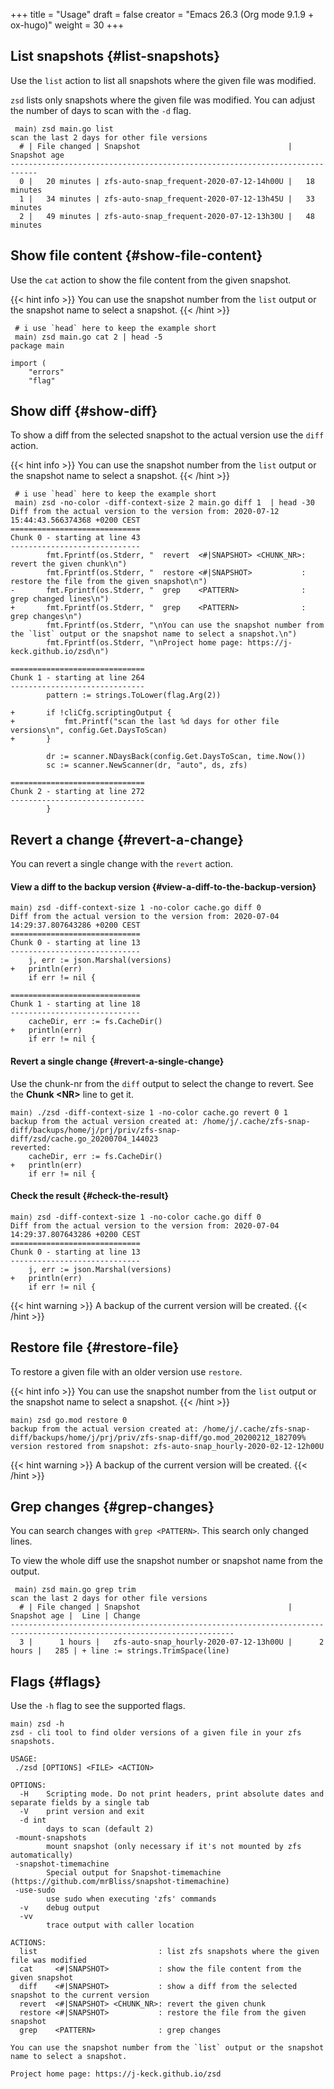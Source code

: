 +++
title = "Usage"
draft = false
creator = "Emacs 26.3 (Org mode 9.1.9 + ox-hugo)"
weight = 30
+++

## List snapshots {#list-snapshots}

Use the `list` action to list all snapshots where the
given file was modified.

`zsd` lists only snapshots where the given file was modified.
You can adjust the number of days to scan with the `-d` flag.

```text
 main⟩ zsd main.go list
scan the last 2 days for other file versions
  # | File changed | Snapshot                                 | Snapshot age
----------------------------------------------------------------------------
  0 |   20 minutes | zfs-auto-snap_frequent-2020-07-12-14h00U |   18 minutes
  1 |   34 minutes | zfs-auto-snap_frequent-2020-07-12-13h45U |   33 minutes
  2 |   49 minutes | zfs-auto-snap_frequent-2020-07-12-13h30U |   48 minutes
```


## Show file content {#show-file-content}

Use the `cat` action to show the file content from
the given snapshot.

{{< hint info >}}
You can use the snapshot number from the `list` output
or the snapshot name to select a snapshot.
{{< /hint >}}

```text
 # i use `head` here to keep the example short
 main⟩ zsd main.go cat 2 | head -5
package main

import (
	"errors"
	"flag"
```


## Show diff {#show-diff}

To show a diff from the selected snapshot to the actual version
use the `diff` action.

{{< hint info >}}
You can use the snapshot number from the `list` output
or the snapshot name to select a snapshot.
{{< /hint >}}

```text
 # i use `head` here to keep the example short
 main⟩ zsd -no-color -diff-context-size 2 main.go diff 1  | head -30
Diff from the actual version to the version from: 2020-07-12 15:44:43.566374368 +0200 CEST
=============================
Chunk 0 - starting at line 43
-----------------------------
        fmt.Fprintf(os.Stderr, "  revert  <#|SNAPSHOT> <CHUNK_NR>: revert the given chunk\n")
		fmt.Fprintf(os.Stderr, "  restore <#|SNAPSHOT>           : restore the file from the given snapshot\n")
-       fmt.Fprintf(os.Stderr, "  grep    <PATTERN>              : grep changed lines\n")
+       fmt.Fprintf(os.Stderr, "  grep    <PATTERN>              : grep changes\n")
        fmt.Fprintf(os.Stderr, "\nYou can use the snapshot number from the `list` output or the snapshot name to select a snapshot.\n")
		fmt.Fprintf(os.Stderr, "\nProject home page: https://j-keck.github.io/zsd\n")

==============================
Chunk 1 - starting at line 264
------------------------------
        pattern := strings.ToLower(flag.Arg(2))

+       if !cliCfg.scriptingOutput {
+           fmt.Printf("scan the last %d days for other file versions\n", config.Get.DaysToScan)
+       }

        dr := scanner.NDaysBack(config.Get.DaysToScan, time.Now())
		sc := scanner.NewScanner(dr, "auto", ds, zfs)

==============================
Chunk 2 - starting at line 272
------------------------------
        }
```


## Revert a change {#revert-a-change}

You can revert a single change with the `revert` action.


#### View a diff to the backup version {#view-a-diff-to-the-backup-version}

```text
main⟩ zsd -diff-context-size 1 -no-color cache.go diff 0
Diff from the actual version to the version from: 2020-07-04 14:29:37.807643286 +0200 CEST
=============================
Chunk 0 - starting at line 13
-----------------------------
	j, err := json.Marshal(versions)
+	println(err)
	if err != nil {

=============================
Chunk 1 - starting at line 18
-----------------------------
	cacheDir, err := fs.CacheDir()
+	println(err)
	if err != nil {
```


#### Revert a single change {#revert-a-single-change}

Use the chunk-nr from the `diff` output to select the change to revert.
See the ****Chunk &lt;NR&gt;**** line to get it.

```text
main⟩ ./zsd -diff-context-size 1 -no-color cache.go revert 0 1
backup from the actual version created at: /home/j/.cache/zfs-snap-diff/backups/home/j/prj/priv/zfs-snap-diff/zsd/cache.go_20200704_144023
reverted:
	cacheDir, err := fs.CacheDir()
+	println(err)
	if err != nil {
```


#### Check the result {#check-the-result}

```text
main⟩ zsd -diff-context-size 1 -no-color cache.go diff 0
Diff from the actual version to the version from: 2020-07-04 14:29:37.807643286 +0200 CEST
=============================
Chunk 0 - starting at line 13
-----------------------------
	j, err := json.Marshal(versions)
+	println(err)
	if err != nil {
```

{{< hint warning >}}
A backup of the current version will be created.
{{< /hint >}}


## Restore file {#restore-file}

To restore a given file with an older version use `restore`.

{{< hint info >}}
You can use the snapshot number from the `list` output
or the snapshot name to select a snapshot.
{{< /hint >}}

```text
main⟩ zsd go.mod restore 0
backup from the actual version created at: /home/j/.cache/zfs-snap-diff/backups/home/j/prj/priv/zfs-snap-diff/go.mod_20200212_182709%
version restored from snapshot: zfs-auto-snap_hourly-2020-02-12-12h00U
```

{{< hint warning >}}
A backup of the current version will be created.
{{< /hint >}}


## Grep changes {#grep-changes}

You can search changes with `grep <PATTERN>`. This search only changed lines.

To view the whole diff use the snapshot number or snapshot name from the output.

```text
 main⟩ zsd main.go grep trim
scan the last 2 days for other file versions
  # | File changed | Snapshot                                 | Snapshot age |  Line | Change
------------------------------------------------------------------------------------------------------------------------
  3 |      1 hours |   zfs-auto-snap_hourly-2020-07-12-13h00U |      2 hours |   285 | + line := strings.TrimSpace(line)
```


## Flags {#flags}

Use the `-h` flag to see the supported flags.

```text
main⟩ zsd -h
zsd - cli tool to find older versions of a given file in your zfs snapshots.

USAGE:
 ./zsd [OPTIONS] <FILE> <ACTION>

OPTIONS:
  -H	Scripting mode. Do not print headers, print absolute dates and separate fields by a single tab
  -V	print version and exit
  -d int
        days to scan (default 2)
 -mount-snapshots
        mount snapshot (only necessary if it's not mounted by zfs automatically)
 -snapshot-timemachine
        Special output for Snapshot-timemachine (https://github.com/mrBliss/snapshot-timemachine)
 -use-sudo
        use sudo when executing 'zfs' commands
  -v	debug output
  -vv
        trace output with caller location

ACTIONS:
  list                           : list zfs snapshots where the given file was modified
  cat     <#|SNAPSHOT>           : show the file content from the given snapshot
  diff    <#|SNAPSHOT>           : show a diff from the selected snapshot to the current version
  revert  <#|SNAPSHOT> <CHUNK_NR>: revert the given chunk
  restore <#|SNAPSHOT>           : restore the file from the given snapshot
  grep    <PATTERN>              : grep changes

You can use the snapshot number from the `list` output or the snapshot name to select a snapshot.

Project home page: https://j-keck.github.io/zsd
```
